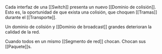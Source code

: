 Cada interfaz de una [[Switch]] presenta un nuevo [[Dominio de colisión]]. Esto es, la oportunidad de que exista una colisión, que choquen [[Tramas]] durante el [[Transporte]].

Un dominio de colisión y [[Dominio de broadcast]] grandes deterioran la calidad de la red.

Cuando todos en un mismo [[Segmento de red]] chocan. Chocan sus [[Paquete]]s.